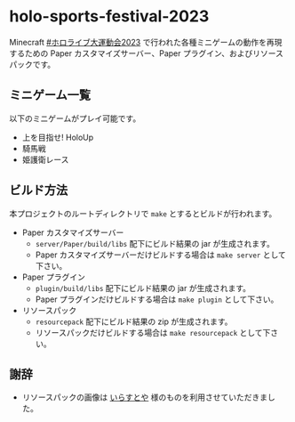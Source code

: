 # holo-sports-festival-2023

Minecraft [#ホロライブ大運動会2023](https://twitter.com/hashtag/%E3%83%9B%E3%83%AD%E3%83%A9%E3%82%A4%E3%83%96%E5%A4%A7%E9%81%8B%E5%8B%95%E4%BC%9A2023) で行われた各種ミニゲームの動作を再現するための Paper カスタマイズサーバー、Paper プラグイン、およびリソースパックです。

## ミニゲーム一覧
以下のミニゲームがプレイ可能です。
- 上を目指せ! HoloUp
- 騎馬戦
- 姫護衛レース

## ビルド方法

本プロジェクトのルートディレクトリで `make` とするとビルドが行われます。

- Paper カスタマイズサーバー
  - `server/Paper/build/libs` 配下にビルド結果の jar が生成されます。
  - Paper カスタマイズサーバーだけビルドする場合は `make server` として下さい。
- Paper プラグイン
  - `plugin/build/libs` 配下にビルド結果の jar が生成されます。
  - Paper プラグインだけビルドする場合は `make plugin` として下さい。
- リソースパック
  - `resourcepack` 配下にビルド結果の zip が生成されます。
  - リソースパックだけビルドする場合は `make resourcepack` として下さい。

## 謝辞
- リソースパックの画像は [いらすとや](https://www.irasutoya.com/) 様のものを利用させていただきました。
